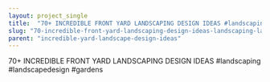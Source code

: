 ```yaml
---
layout: project_single
title:  "70+ INCREDIBLE FRONT YARD LANDSCAPING DESIGN IDEAS #landscaping #landscapedesign #gardens"
slug: "70-incredible-front-yard-landscaping-design-ideas-landscaping-landscapedesign-gardens"
parent: "incredible-yard-landscape-design-ideas"
---
```

70+ INCREDIBLE FRONT YARD LANDSCAPING DESIGN IDEAS #landscaping #landscapedesign #gardens